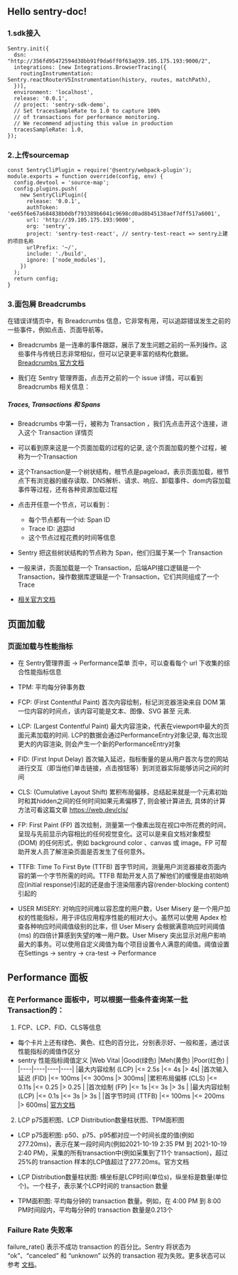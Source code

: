 
## Hello sentry-doc!

### 1.sdk接入
```
Sentry.init({
  dsn: "http://356fd95472594d38bb91f9da6ff0f63a@39.105.175.193:9000/2",
  integrations: [new Integrations.BrowserTracing({
    routingInstrumentation: Sentry.reactRouterV5Instrumentation(history, routes, matchPath),
  })],
  environment: 'localhost',
  release: '0.0.1',
  // project: 'sentry-sdk-demo',
  // Set tracesSampleRate to 1.0 to capture 100%
  // of transactions for performance monitoring.
  // We recommend adjusting this value in production
  tracesSampleRate: 1.0,
});
```

### 2.上传sourcemap

```
const SentryCliPlugin = require('@sentry/webpack-plugin');
module.exports = function override(config, env) {
  config.devtool = 'source-map';
  config.plugins.push(
    new SentryCliPlugin({
      release: '0.0.1',
      authToken: 'ee65f6e67a684838b0dbf793389b6041c9698cd0ad8b45138aef7dff517a6001',
      url: 'http://39.105.175.193:9000',
      org: 'sentry',
      project: 'sentry-test-react', // sentry-test-react => sentry上建的项目名称
      urlPrefix: '~/',
      include: './build',
      ignore: ['node_modules'],
    })
  );
  return config;
}
```

### 3.面包屑 Breadcrumbs
在错误详情页中，有 Breadcrumbs 信息，它非常有用，可以追踪错误发生之前的一些事件，例如点击、页面导航等。
- Breadcrumbs 是一连串的事件跟踪，展示了发生问题之前的一系列操作。这些事件与传统日志非常相似，但可以记录更丰富的结构化数据。 [Breadcrumbs 官方文档](https://docs.sentry.io/platforms/javascript/enriching-events/breadcrumbs/)

- 我们在 Sentry 管理界面，点击开之前的一个 issue 详情，可以看到 Breadcrumbs 相关信息：

##### Traces, Transactions 和 Spans

- Breadcrumbs 中第一行，被称为 Transaction ，我们先点击开这个连接，进入这个 Transaction 详情页
- 可以看到原来这是一个页面加载的过程的记录, 这个页面加载的整个过程，被称为一个Transaction

- 这个Transaction是一个树状结构，根节点是pageload，表示页面加载，根节点下有浏览器的缓存读取、DNS解析、请求、响应、卸载事件、dom内容加载事件等过程，还有各种资源加载过程

- 点击开任意一个节点，可以看到：

  - 每个节点都有一个id: Span ID
  - Trace ID: 追踪Id
  - 这个节点过程花费的时间等信息

- Sentry 把这些树状结构的节点称为 Span，他们归属于某一个 Transaction

- 一般来讲，页面加载是一个 Transaction，后端API接口逻辑是一个 Transaction，操作数据库逻辑是一个 Transaction，它们共同组成了一个 Trace

- [相关官方文档](https://docs.sentry.io/product/sentry-basics/tracing/distributed-tracing/)


## 页面加载

### 页面加载与性能指标

- 在 Sentry管理界面 -> Performance菜单 页中，可以查看每个 url 下收集的综合性能指标信息

- TPM: 平均每分钟事务数

- FCP: (First Contentful Paint) 首次内容绘制，标记浏览器渲染来自 DOM 第一位内容的时间点，该内容可能是文本、图像、SVG 甚至 元素.

- LCP: (Largest Contentful Paint) 最大内容渲染，代表在viewport中最大的页面元素加载的时间. LCP的数据会通过PerformanceEntry对象记录, 每次出现更大的内容渲染, 则会产生一个新的PerformanceEntry对象

- FID: (First Input Delay) 首次输入延迟，指标衡量的是从用户首次与您的网站进行交互（即当他们单击链接，点击按钮等）到浏览器实际能够访问之间的时间

- CLS: (Cumulative Layout Shift) 累积布局偏移，总结起来就是一个元素初始时和其hidden之间的任何时间如果元素偏移了, 则会被计算进去, 具体的计算方法可看这篇文章 https://web.dev/cls/

- FP: First Paint (FP) 首次绘制，测量第一个像素出现在视口中所花费的时间，呈现与先前显示内容相比的任何视觉变化。这可以是来自文档对象模型 (DOM) 的任何形式，例如 background color 、canvas 或 image。FP 可帮助开发人员了解渲染页面是否发生了任何意外。

- TTFB: Time To First Byte (TTFB) 首字节时间，测量用户浏览器接收页面内容的第一个字节所需的时间。TTFB 帮助开发人员了解他们的缓慢是由初始响应(initial response)引起的还是由于渲染阻塞内容(render-blocking content)引起的

- USER MISERY: 对响应时间难以容忍度的用户数，User Misery 是一个用户加权的性能指标，用于评估应用程序性能的相对大小。虽然可以使用 Apdex 检查各种响应时间阈值级别的比率，但 User Misery 会根据满意响应时间阈值 (ms) 的四倍计算感到失望的唯一用户数。User Misery 突出显示对用户影响最大的事务。可以使用自定义阈值为每个项目设置令人满意的阈值。阈值设置在Settings -> sentry -> cra-test -> Performance


## Performance 面板

### 在 Performance 面板中，可以根据一些条件查询某一批 Transaction的：

1. FCP、LCP、FID、CLS等信息
  - 每个卡片上还有绿色、黄色、红色的百分比，分别表示好、一般和差，通过该性能指标的阈值作区分
  - sentry 性能指标阈值定义
    |Web Vital	|Good(绿色)	|Meh(黄色)	|Poor(红色) |
    |----|----|----|----|
    |最大内容绘制 (LCP)	|<= 2.5s	|<= 4s	|> 4s|
    |首次输入延迟 (FID)	|<= 100ms		|<= 300ms		|> 300ms|
    |累积布局偏移 (CLS)		|<= 0.11s		|<= 0.25	|> 0.25 |
    |首次绘制 (FP)		|<= 1s			|<= 3s			|> 3s |
    |最大内容绘制 (LCP)	|<= 0.1s			|<= 3s		|> 3s |
    |首字节时间 (TTFB)			|<= 100ms				|<= 200ms	|> 600ms|
    [官方文档](https://docs.sentry.io/product/performance/web-vitals/)

2. LCP p75面积图、LCP Distribution数量柱状图、TPM面积图
  - LCP p75面积图: p50、p75、p95都对应一个时间长度的值(例如 277.20ms)，表示在某一段时间内(例如2021-10-19 2:35 PM 到 2021-10-19 2:40 PM)，采集的所有transaction中(例如采集到了11个 transaction)，超过25%的 transaction 样本的LCP值超过了277.20ms。官方文档

  - LCP Distribution数量柱状图: 横坐标是LCP时间(单位s)，纵坐标是数量(单位个)。一个柱子，表示某个LCP时间的 transaction 数量

  - TPM面积图: 平均每分钟的 transaction 数量。例如，在 4:00 PM 到 8:00 PM时间段内，平均每分钟的 transaction 数量是0.213个

### Failure Rate 失败率

failure_rate() 表示不成功 transaction 的百分比。Sentry 将状态为 “ok”、“canceled” 和 “unknown” 以外的 transaction 视为失败。更多状态可以参考 [文档](https://develop.sentry.dev/sdk/event-payloads/span/)。











